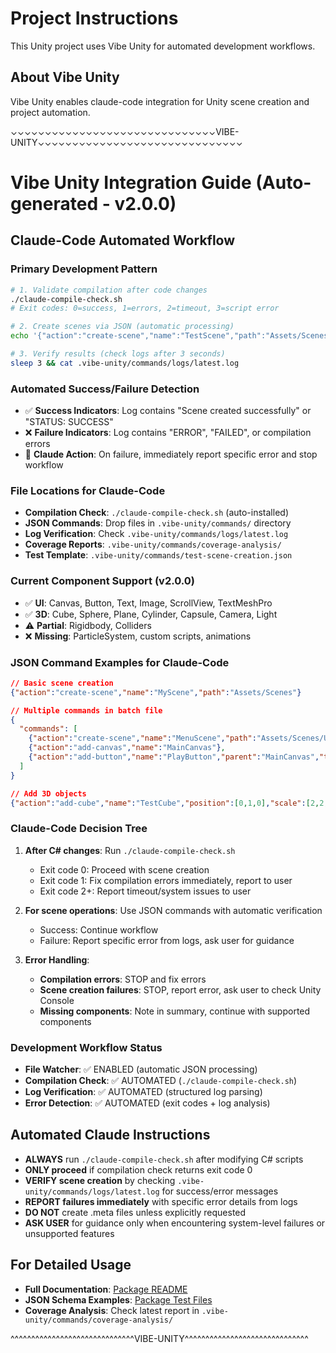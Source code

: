 # Project Instructions

This Unity project uses Vibe Unity for automated development workflows.

## About Vibe Unity
Vibe Unity enables claude-code integration for Unity scene creation and project automation.

⌄⌄⌄⌄⌄⌄⌄⌄⌄⌄⌄⌄⌄⌄⌄⌄⌄⌄⌄⌄⌄⌄⌄⌄⌄⌄⌄⌄⌄⌄VIBE-UNITY⌄⌄⌄⌄⌄⌄⌄⌄⌄⌄⌄⌄⌄⌄⌄⌄⌄⌄⌄⌄⌄⌄⌄⌄⌄⌄⌄⌄⌄⌄

# Vibe Unity Integration Guide (Auto-generated - v2.0.0)

## Claude-Code Automated Workflow

### Primary Development Pattern
```bash
# 1. Validate compilation after code changes
./claude-compile-check.sh
# Exit codes: 0=success, 1=errors, 2=timeout, 3=script error

# 2. Create scenes via JSON (automatic processing)
echo '{"action":"create-scene","name":"TestScene","path":"Assets/Scenes"}' > .vibe-unity/commands/test.json

# 3. Verify results (check logs after 3 seconds)
sleep 3 && cat .vibe-unity/commands/logs/latest.log
```

### Automated Success/Failure Detection
- ✅ **Success Indicators**: Log contains "Scene created successfully" or "STATUS: SUCCESS"
- ❌ **Failure Indicators**: Log contains "ERROR", "FAILED", or compilation errors
- 🔄 **Claude Action**: On failure, immediately report specific error and stop workflow

### File Locations for Claude-Code
- **Compilation Check**: `./claude-compile-check.sh` (auto-installed)
- **JSON Commands**: Drop files in `.vibe-unity/commands/` directory
- **Log Verification**: Check `.vibe-unity/commands/logs/latest.log`
- **Coverage Reports**: `.vibe-unity/commands/coverage-analysis/`
- **Test Template**: `.vibe-unity/commands/test-scene-creation.json`

### Current Component Support (v2.0.0)
- ✅ **UI**: Canvas, Button, Text, Image, ScrollView, TextMeshPro
- ✅ **3D**: Cube, Sphere, Plane, Cylinder, Capsule, Camera, Light
- ⚠️ **Partial**: Rigidbody, Colliders
- ❌ **Missing**: ParticleSystem, custom scripts, animations

### JSON Command Examples for Claude-Code
```json
// Basic scene creation
{"action":"create-scene","name":"MyScene","path":"Assets/Scenes"}

// Multiple commands in batch file
{
  "commands": [
    {"action":"create-scene","name":"MenuScene","path":"Assets/Scenes/UI"},
    {"action":"add-canvas","name":"MainCanvas"},
    {"action":"add-button","name":"PlayButton","parent":"MainCanvas","text":"Play"}
  ]
}

// Add 3D objects
{"action":"add-cube","name":"TestCube","position":[0,1,0],"scale":[2,2,2]}
```

### Claude-Code Decision Tree
1. **After C# changes**: Run `./claude-compile-check.sh`
   - Exit code 0: Proceed with scene creation
   - Exit code 1: Fix compilation errors immediately, report to user
   - Exit code 2+: Report timeout/system issues to user

2. **For scene operations**: Use JSON commands with automatic verification
   - Success: Continue workflow
   - Failure: Report specific error from logs, ask user for guidance

3. **Error Handling**: 
   - **Compilation errors**: STOP and fix errors
   - **Scene creation failures**: STOP, report error, ask user to check Unity Console
   - **Missing components**: Note in summary, continue with supported components

### Development Workflow Status
- **File Watcher**: ✅ ENABLED (automatic JSON processing)
- **Compilation Check**: ✅ AUTOMATED (`./claude-compile-check.sh`)
- **Log Verification**: ✅ AUTOMATED (structured log parsing)
- **Error Detection**: ✅ AUTOMATED (exit codes + log analysis)

## Automated Claude Instructions
* **ALWAYS** run `./claude-compile-check.sh` after modifying C# scripts
* **ONLY proceed** if compilation check returns exit code 0
* **VERIFY scene creation** by checking `.vibe-unity/commands/logs/latest.log` for success/error messages
* **REPORT failures immediately** with specific error details from logs
* **DO NOT** create .meta files unless explicitly requested
* **ASK USER** for guidance only when encountering system-level failures or unsupported features

## For Detailed Usage
- **Full Documentation**: [Package README](./Packages/com.ricoder.vibe-unity/README.md)
- **JSON Schema Examples**: [Package Test Files](./Packages/com.ricoder.vibe-unity/.vibe-unity/commands/)
- **Coverage Analysis**: Check latest report in `.vibe-unity/commands/coverage-analysis/`

^^^^^^^^^^^^^^^^^^^^^^^^^^^^^^VIBE-UNITY^^^^^^^^^^^^^^^^^^^^^^^^^^^^^^

